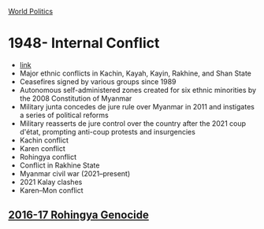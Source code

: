 [World Politics](../World%20Politics)
# 1948- Internal Conflict
- [link](https://en.wikipedia.org/wiki/Internal_conflict_in_Myanmar)
- Major ethnic conflicts in Kachin, Kayah, Kayin, Rakhine, and Shan State
- Ceasefires signed by various groups since 1989
- Autonomous self-administered zones created for six ethnic minorities by the 2008 Constitution of Myanmar
- Military junta concedes de jure rule over Myanmar in 2011 and instigates a series of political reforms
- Military reasserts de jure control over the country after the 2021 coup d'état, prompting anti-coup protests and insurgencies
- Kachin conflict
- Karen conflict
- Rohingya conflict
- Conflict in Rakhine State
- Myanmar civil war (2021–present)
- 2021 Kalay clashes
- Karen–Mon conflict

## [2016-17 Rohingya Genocide](2016-17%20Rohingya%20Genocide)  